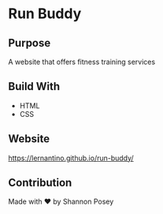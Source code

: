 # Run Buddy

## Purpose
A website that offers fitness training services

## Build With
* HTML
* CSS

## Website
https://lernantino.github.io/run-buddy/

## Contribution
Made with ❤️ by Shannon Posey
